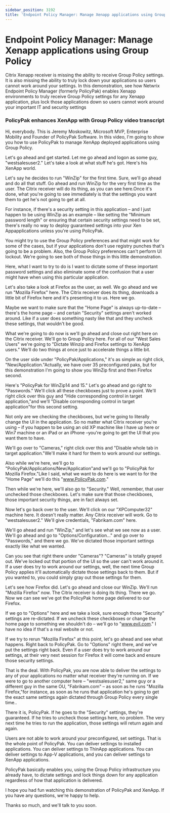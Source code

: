 ```yaml
---
sidebar_position: 3192
title: 'Endpoint Policy Manager: Manage Xenapp applications using Group Policy'
---
```


# Endpoint Policy Manager: Manage Xenapp applications using Group Policy

Citrix Xenapp receiver is missing the ability to receive Group Policy settings. It is also missing the ability to truly lock down your applications so users cannot work around your settings. In this demonstration, see how Netwrix Endpoint Policy Manager (formerly PolicyPak) enables Xenapp environments to truly receive Group Policy settings for any Xenapp application, plus lock those applications down so users cannot work around your important IT and security settings

### PolicyPak enhances XenApp with Group Policy video transcript

Hi, everybody. This is Jeremy Moskowitz, Microsoft MVP, Enterprise Mobility and Founder of PolicyPak Software. In this video, I'm going to show you how to use PolicyPak to manage XenApp deployed applications using Group Policy.

Let's go ahead and get started. Let me go ahead and logon as some guy, "westsalesuser2." Let's take a look at what stuff he's got. Here's his XenApp world.

Let's say he decides to run "WinZip" for the first time. Sure, we'll go ahead and do all that stuff. Go ahead and run WinZip for the very first time as the user. The Citrix receiver will do its thing, as you can see here.Once it's done, what you're going to see immediately is that the settings you want them to get he's not going to get at all.

For instance, if there's a security setting in this application – and I just happen to be using WinZip as an example – like setting the "Minimum password length" or ensuring that certain security settings need to be set, there's really no way to deploy guaranteed settings into your Xen Appapplications unless you're using PolicyPak.

You might try to use the Group Policy preferences and that might work for some of the cases, but if your applications don't use registry punches that's going to be a problem. Also, the Group Policy preferences can't perform UI lockout. We're going to see both of those things in this little demonstration.

Here, what I want to try to do is I want to dictate some of these important password settings and also eliminate some of the confusion that a user might have when using this particular application.

Let's also take a look at Firefox as the user, as well. We go ahead and we run "Mozilla Firefox" here. The Citrix receiver does its thing, downloads a little bit of Firefox here and it's presenting it to us. Here we go.

Maybe we want to make sure that the "Home Page" is always up-to-date – there's the home page – and certain "Security" settings aren't worked around. Like if a user does something nasty like that and they uncheck these settings, that wouldn't be good.

What we're going to do now is we'll go ahead and close out right here on the Citrix receiver. We'll go to Group Policy here. For all of our "West Sales Users" we're going to "Dictate Winzip and Firefox settings to XenApp users." We'll do two things at once just to accelerate things a little bit.

On the user side under "PolicyPak/Applications," it's as simple as right click, "New/Application."Actually, we have over 35 preconfigured paks, but for this demonstration I'm going to show you WinZip first and then Firefox second.

Here's "PolicyPak for WinZip14 and 15." Let's go ahead and go right to "Passwords." We'll click all these checkboxes just to prove a point. We'll right click over this guy and "Hide corresponding control in target application,"and we'll "Disable corresponding control in target application"for this second setting.

Not only are we checking the checkboxes, but we're going to literally change the UI in the application. So no matter what Citrix receiver you're using – if you happen to be using an old XP machine like I have up here or Win7 machine or an iPad or an iPhone –you're going to get the UI that you want them to have.

We'll go over to "Cameras," right click over this and "Disable whole tab in target application."We'll make it hard for them to work around our settings.

Also while we're here, we'll go to "PolicyPak/Applications/New/Application"and we'll go to "PolicyPak for Mozilla Firefox."Like I said, what we want to do here is we want to for the "Home Page" we'll do this "www.PolicyPak.com."

Then while we're here, we'll also go to "Security." Well, remember, that user unchecked those checkboxes. Let's make sure that those checkboxes, those important security things, are in fact always set.

Now let's go back over to the user. We'll click on our "XPComputer32" machine here. It doesn't really matter. Any Citrix receiver will work. Go to "westsalesuser2." We'll give credentials, "Fabrikam.com" here.

We'll go ahead and run "WinZip," and let's see what we see now as a user. We'll go ahead and go to "Options/Configuration…" and go over to "Passwords," and there we go. We've dictated those important settings exactly like what we wanted.

Can you see that right there under "Cameras"? "Cameras" is totally grayed out. We've locked out that portion of the UI so the user can't work around it. If a user does try to work around our settings, well, the next time Group Policy applies it'll automatically dictate those settings back to them. But if you wanted to, you could simply gray out those settings for them.

Let's see how Firefox did. Let's go ahead and close our WinZip. We'll run "Mozilla Firefox" now. The Citrix receiver is doing its thing. There we go. Now we can see we've got the PolicyPak home page delivered to our Firefox.

If we go to "Options" here and we take a look, sure enough those "Security" settings are re-dictated. If we uncheck these checkboxes or change the home page to something we shouldn't do – we'll go to "www.evil.com." I have no idea if that's a real website or not.

If we try to rerun "Mozilla Firefox" at this point, let's go ahead and see what happens. Right back to PolicyPak. Go to "Options" right there, and we've put the settings right back. Even if a user does try to work around our settings, at their very next session for Firefox it will come back and ensure those security settings.

That is the deal. With PolicyPak, you are now able to deliver the settings to any of your applications no matter what receiver they're running on. If we were to go to another computer here – "westsalesuser2," same guy or a different guy in the same OU, "Fabrikam.com" – as soon as he runs "Mozilla Firefox,"for instance, as soon as he runs that application he's going to get the exact same settings again dictated through Group Policy every single time..

There it is, PolicyPak. If he goes to the "Security" settings, they're guaranteed. If he tries to uncheck those settings here, no problem. The very next time he tries to run the application, those settings will return again and again.

Users are not able to work around your preconfigured, set settings. That is the whole point of PolicyPak. You can deliver settings to installed applications. You can deliver settings to ThinApp applications. You can deliver settings to App-V applications, and you can deliver settings to XenApp applications.

PolicyPak basically enables you, using the Group Policy infrastructure you already have, to dictate settings and lock things down for any application regardless of how that application is delivered.

I hope you had fun watching this demonstration of PolicyPak and XenApp. If you have any questions, we're happy to help.

Thanks so much, and we'll talk to you soon.